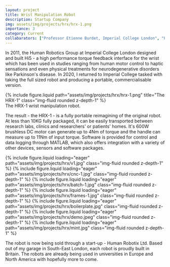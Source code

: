 ```yaml
---
layout: project
title: Wrist Manipulation Robot
description: Startup Company
img: assets/img/projects/hrx/hrx-1.png
importance: 3
category: Current
collabarators: ["Professor Etienne Burdet, Imperial College London", "Professor Aaron Yurkewich, Ontario Technical University", "Dr Ildar Farkhatdinov, University of London"]
---
```


In 2011, the Human Robotics Group at Imperial College London designed and built Hi5 - a high performance torque feedback interface for the wrist which has been used in studies ranging from human motor control to haptic sensations and even physical treatments for neurodegenerative disorders like Parkinson's disease. In 2020, I returned to Imperial College tasked with taking the full sized robot and producing a portable, commercialisable version.

<div class="row justify-content-sm-center">
    {% include figure.liquid path="assets/img/projects/hrx/hrx-1.png" title="The HRX-1" class="img-fluid rounded z-depth-1" %}
</div>
<div class="caption">
    The HRX-1 wrist manipulation robot.
</div>

The result - the HRX-1 - is a fully portable reimagining of the original robot. At less than 10KG fully packaged, it can be easily transported between research labs, clinics and researchers' or patients' homes. It's 600W brushless DC motor can generate up to 4Nm of torque and the handle can measure up to 11Nm of input torque. Software is provided for control and data logging through MATLAB, which also offers integration with a variety of other devices, sensors and software packages.

<swiper-container keyboard="true" navigation="true" pagination="true" pagination-clickable="true" pagination-dynamic-bullets="true" rewind="true">
    <swiper-slide>{% include figure.liquid loading="eager" path="assets/img/projects/hrx/v1.jpg" class="img-fluid rounded z-depth-1" %}</swiper-slide>
    <swiper-slide>{% include figure.liquid loading="eager" path="assets/img/projects/hrx/cnc-1.jpg" class="img-fluid rounded z-depth-1" %}</swiper-slide>
    <swiper-slide>{% include figure.liquid loading="eager" path="assets/img/projects/hrx/batch-1.jpg" class="img-fluid rounded z-depth-1" %}</swiper-slide>
    <swiper-slide>{% include figure.liquid loading="eager" path="assets/img/projects/hrx/frames-1.jpg" class="img-fluid rounded z-depth-1" %}</swiper-slide>
    <swiper-slide>{% include figure.liquid loading="eager" path="assets/img/projects/hrx/boilerplate.jpg" class="img-fluid rounded z-depth-1" %}</swiper-slide>
    <swiper-slide>{% include figure.liquid loading="eager" path="assets/img/projects/hrx/demo.jpeg" class="img-fluid rounded z-depth-1" %}</swiper-slide>
    <swiper-slide>{% include figure.liquid loading="eager" path="assets/img/projects/hrx/mint.jpg" class="img-fluid rounded z-depth-1" %}</swiper-slide>
</swiper-container>

The robot is now being sold through a start-up - Human Robotix Ltd. Based out of my garage in South-East London, each robot is proudly built in Britain. The robots are already being used in universities in Europe and North America with hopefully more to come.